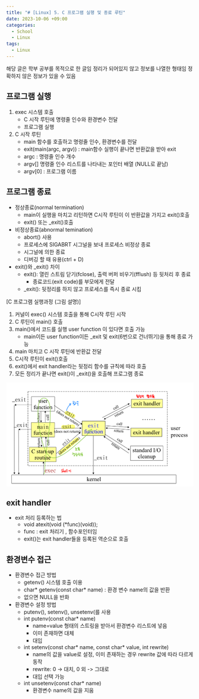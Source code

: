 ```yaml
---
title: "# [Linux] 5. C 프로그램 실행 및 종료 루틴"
date: 2023-10-06 +09:00
categories:
  - School
  - Linux
tags:
  - Linux
---
```

해당 글은 학부 공부를 목적으로 한 글임
정리가 되어있지 않고 정보를 나열한 형태임
정확하지 않은 정보가 있을 수 있음

## 프로그램 실행
1. exec 시스템 호출
   * C 시작 루틴에 명령줄 인수와 환경변수 전달
   * 프로그램 실행
2. C 시작 루틴
   * main 함수를 호출하고 명령줄 인수, 환경변수를 전달
   * exit(main(argc, argv)) : main함수 실행이 끝나면 반환값을 받아 exit
   * argc : 명령줄 인수 개수 
   * argv[] 명령줄 인수 리스트를 나타내는 포인터 배열 (NULL로 끝남)
   * argv[0] : 프로그램 이름

## 프로그램 종료
* 정상종료(normal termination)
  * main이 실행을 마치고 리턴하면 C시작 루틴이 이 반환값을 가지고 exit()호출
  * exit() 또는 _exit()호출
* 비정상종료(abnormal temination)
  * abort() 사용
  * 프로세스에 SIGABRT 시그널을 보내 프로세스 비정상 종료
  * 시그널에 의한 종료
  * 디버깅 할 때 유용(ctrl + D)
* exit()와 _exit() 차이
  * exit(): 열린 스트림 닫기(fclose), 출력 버퍼 비우기(fflush) 등 뒷처리 후 종료
    * 종료코드(exit code)를 부모에게 전달
  * _exit(): 뒷정리를 하지 않고 프로세스를 즉시 종료 시킴

[C 프로그램 실행과정 (그림 설명)]
1. 커널이 exec() 시스템 호출을 통해 C시작 루틴 시작
2. C 루틴이 main() 호출
3. main()에서 코드를 실행 user function 이 있다면 호출 가능
   * main이든 user function이든 _exit 및 exit(6번으로 건너뛰기)을 통해 종료 가능
4. main 마치고 C 시작 루틴에 반환값 전달
5. C시작 루틴이 exit()호출
6. exit()에서 exit handler라는 뒷정리 함수를 규칙에 따라 호출
7. 모든 정리가 끝나면 exit()이 _exit()을 호출해 프로그램 종료

![2023-10-06-Linux-5](images/2023-10-06-Linux-5.png)
## exit handler
* exit 처리 등록하는 법
  * void atexit(void (*func)(void));
  * func : exit 처리기 , 함수포인터임
  * exit()는 exit handler들을 등록된 역순으로 호출


## 환경변수 접근
* 환경변수 접근 방법
  * getenv() 시스템 호출 이용
  * char* getenv(const char* name) : 환경 변수 name의 값을 반환
  * 없으면 NULL을 반화
* 환경변수 설정 방법
  * putenv(), setenv(), unsetenv(를 사용
  * int putenv(const char* name) 
    * name=value 형태의 스트링을 받아서 환경변수 리스트에 넣음
    * 이미 존재하면 대체
    * 대입
  * int setenv(const char* name, const char* value, int rewrite) 
    * name의 값을 value로 설정, 이미 존재하는 경우 rewrite 값에 따라 다르게 동작
    * rewrite: 0 -> 대치, 0 외 -> 그대로
    * 대입 선택 가능
  * int unsetenv(const char* name)
    * 환경변수 name의 값을 지움

